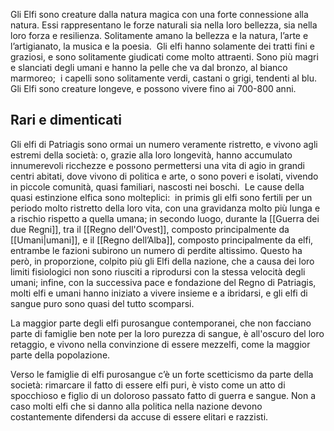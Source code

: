 Gli Elfi sono creature dalla natura magica con una forte connessione alla natura. Essi rappresentano le forze naturali sia nella loro bellezza, sia nella loro forza e resilienza. Solitamente amano la bellezza e la natura, l’arte e l’artigianato, la musica e la poesia. 
Gli elfi hanno solamente dei tratti fini e graziosi, e sono solitamente giudicati come molto attraenti. Sono più magri e slanciati degli umani e hanno la pelle che va dal bronzo, al bianco marmoreo;  i capelli sono solitamente verdi, castani o grigi, tendenti al blu. 
Gli Elfi sono creature longeve, e possono vivere fino ai 700-800 anni. 

## Rari e dimenticati
Gli elfi di Patriagis sono ormai un numero veramente ristretto, e vivono agli estremi della società: o, grazie alla loro longevità, hanno accumulato innumerevoli ricchezze e possono permettersi una vita di agio in grandi centri abitati, dove vivono di politica e arte, o sono poveri e isolati, vivendo in piccole comunità, quasi familiari, nascosti nei boschi. 
Le cause della quasi estinzione elfica sono molteplici:  in primis gli elfi sono fertili per un periodo molto ristretto della loro vita, con una gravidanza molto più lunga e a rischio rispetto a quella umana; in secondo luogo, durante la [[Guerra dei due Regni]], tra il [[Regno dell'Ovest]], composto principalmente da [[Umani|umani]], e il [[Regno dell’Alba]], composto principalmente da elfi, entrambe le fazioni subirono un numero di perdite altissimo. Questo ha però, in proporzione, colpito più gli Elfi della nazione, che a causa dei loro limiti fisiologici non sono riusciti a riprodursi con la stessa velocità degli umani; infine, con la successiva pace e fondazione del Regno di Patriagis, molti elfi e umani hanno iniziato a vivere insieme e a ibridarsi, e gli elfi di sangue puro sono quasi del tutto scomparsi. 

La maggior parte degli elfi purosangue contemporanei, che non facciano parte di famiglie ben note per la loro purezza di sangue, è all'oscuro del loro retaggio, e vivono nella convinzione di essere mezzelfi, come la maggior parte della popolazione. 

Verso le famiglie di elfi purosangue c’è un forte scetticismo da parte della società: rimarcare il fatto di essere elfi puri, è visto come un atto di spocchioso e figlio di un doloroso passato fatto di guerra e sangue. Non a caso molti elfi che si danno alla politica nella nazione devono costantemente difendersi da accuse di essere elitari e razzisti.
